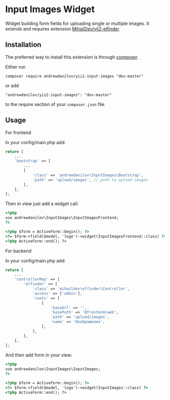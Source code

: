 Input Images Widget
===========
Widget building form fields for uploading single or multiple images. It extends and requires extension [MihailDev/yii2-elfinder](https://github.com/MihailDev/yii2-elfinder)

Installation
------------

The preferred way to install this extension is through [composer](http://getcomposer.org/download/).

Either run

```
composer require andrewdanilov/yii2-input-images "dev-master"
```

or add

```
"andrewdanilov/yii2-input-images": "dev-master"
```

to the require section of your `composer.json` file.


Usage
-----

For frontend

In your config/main.php add:

```php
return [
	...
	'bootstrap' => [
		...
		[
			'class' => 'andrewdanilov\InputImages\Bootstrap',
			'path' => 'upload/images', // path to upload images
		],
	],
];
```

Then in view just add a widget call:

```html
<?php
use andrewdanilov\InputImages\InputImagesFrontend;
?>

<?php $form = ActiveForm::begin(); ?>                              
<?= $form->field($model, 'logo')->widget(InputImagesFrontend::class) ?>
<?php ActiveForm::end(); ?>
```

For backend

In your config/main.php add:

```php
return [
	...
	'controllerMap' => [
		'elfinder' => [
			'class' => 'mihaildev\elfinder\Controller',
			'access' => ['admin'],
			'roots' => [
				[
					'baseUrl' => '',
					'basePath' => '@frontend/web',
					'path' => 'upload/images',
					'name' => 'Изображения',
				],
			],
		],
	],
];
```

And then add form in your view:

```html
<?php
use andrewdanilov\InputImages\InputImages;
?>

<?php $form = ActiveForm::begin(); ?>
<?= $form->field($model, 'logo')->widget(InputImages::class) ?>
<?php ActiveForm::end(); ?>
```